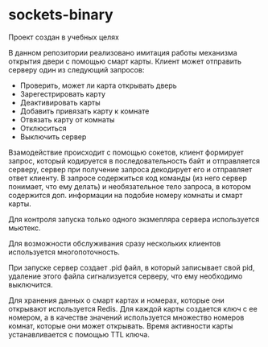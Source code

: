 # sockets-binary

Проект создан в учебных целях

В данном репозитории реализовано имитация работы механизма открытия двери с помощью смарт карты. Клиент может отправить серверу один из следующий запросов:
- Проверить, может ли карта открывать дверь
- Зарегестрировать карту
- Деактивировать карты
- Добавить привязать карту к комнате
- Отвязать карту от комнаты
- Отклюситься
- Выключить сервер

Взамодействие происходит с помощью сокетов, клиент формирует запрос, который кодируется в последовательность байт и отправляется серверу, сервер при получение запроса декодирует его и отправляет ответ клиенту. В запросе содержиться код команды (из него сервер понимает, что ему делать) и необязательное тело запроса, в котором содержится доп. информации на подобие номеру комнаты и смарт карты.

Для контроля запуска только одного экзмепляра сервера используется мьютекс.

Для возможности обслуживания сразу нескольких клиентов используется многопоточность.

При запуске сервер создает .pid файл, в который записывает свой pid, удаление этого файла сигнализуется серверу, что ему необходимо выключится.

Для хранения данных о смарт картах и номерах, которые они открывают используется Redis. Для каждой карты создается ключ с ее номером, а в качестве значений используется множество номеров комнат, которые они может открывать. Время активности карты устанавливается с помощью TTL ключа.
